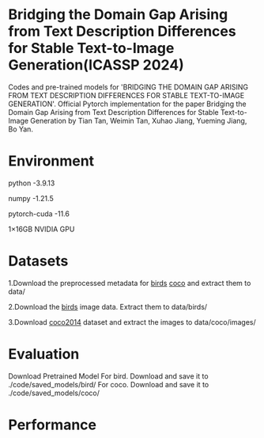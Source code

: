 # Bridging the Domain Gap Arising from Text Description Differences for Stable Text-to-Image Generation(ICASSP 2024)

Codes and pre-trained models for 'BRIDGING THE DOMAIN GAP ARISING FROM TEXT DESCRIPTION DIFFERENCES FOR STABLE TEXT-TO-IMAGE GENERATION'.
Official Pytorch implementation for the paper Bridging the Domain Gap Arising from Text Description Differences for Stable Text-to-Image Generation by Tian Tan, Weimin Tan, Xuhao Jiang, Yueming Jiang, Bo Yan.

# Environment
python        -3.9.13

numpy         -1.21.5

pytorch-cuda  -11.6

1×16GB NVIDIA GPU

# Datasets
1.Download the preprocessed metadata for [birds](https://drive.google.com/file/d/1I6ybkR7L64K8hZOraEZDuHh0cCJw5OUj/view?usp=sharing) [coco](https://drive.google.com/file/d/15Fw-gErCEArOFykW3YTnLKpRcPgI_3AB/view?usp=sharing) and extract them to data/

2.Download the [birds](http://www.vision.caltech.edu/visipedia/CUB-200-2011.html) image data. Extract them to data/birds/

3.Download [coco2014](http://cocodataset.org/#download) dataset and extract the images to data/coco/images/

# Evaluation
Download Pretrained Model
For bird. Download and save it to ./code/saved_models/bird/
For coco. Download and save it to ./code/saved_models/coco/

# Performance
